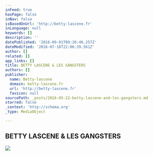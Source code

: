 ```yaml
---
inFeed: true
hasPage: false
inNav: false
isBasedOnUrl: 'http://betty-lascene.fr'
inLanguage: null
keywords: []
description: ''
datePublished: '2016-09-01T09:26:46.257Z'
dateModified: '2016-07-18T22:06:39.561Z'
author: []
related: []
app_links: []
title: BETTY LASCENE & LES GANGSTERS
authors: []
publisher:
  name: Betty-lascene
  domain: betty-lascene.fr
  url: 'http://betty-lascene.fr'
  favicon: null
sourcePath: _posts/2016-05-22-betty-lascene-and-les-gangsters.md
starred: false
_context: 'http://schema.org'
_type: MediaObject

---
```

<article style=""><h1>BETTY LASCENE &amp; LES GANGSTERS</h1><img src="https://s3-us-west-2.amazonaws.com/the-grid-img/p/3d600d39e9e92f030904bb9a82e27c2ed6cf412e.jpg" /></article>